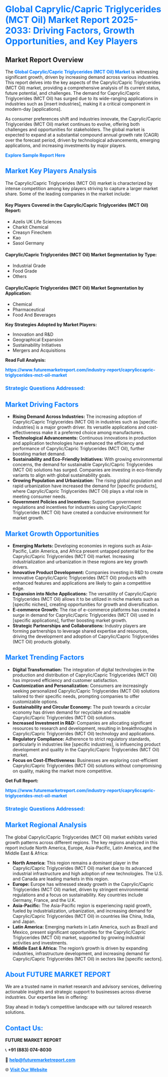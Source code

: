 <h1 style="color: #007BFF;">Global Caprylic/Capric Triglycerides (MCT Oil) Market Report 2025-2033: Driving Factors, Growth Opportunities, and Key Players</h1>

<section id="overview">
<h2>Market Report Overview</h2>
<p>The <a href="https://www.futuremarketreport.com/industry-report/capryliccapric-triglycerides-mct-oil-market" style="color: #007BFF; text-decoration: none;"><strong>Global Caprylic/Capric Triglycerides (MCT Oil) Market</strong></a> is witnessing significant growth, driven by increasing demand across various industries. This report delves into the key aspects of the Caprylic/Capric Triglycerides (MCT Oil) market, providing a comprehensive analysis of its current status, future potential, and challenges. The demand for Caprylic/Capric Triglycerides (MCT Oil) has surged due to its wide-ranging applications in industries such as [insert industries], making it a critical component in modern-day [applications].</p>
<p>As consumer preferences shift and industries innovate, the Caprylic/Capric Triglycerides (MCT Oil) market continues to evolve, offering both challenges and opportunities for stakeholders. The global market is expected to expand at a substantial compound annual growth rate (CAGR) over the forecast period, driven by technological advancements, emerging applications, and increasing investments by major players.</p>
</section>

<section id="overview">
<p><a href="https://www.futuremarketreport.com/request-sample/reportId=34073" style="color: #007BFF; text-decoration: none;"><strong>Explore Sample Report Here</strong></a></p>
</section>

<section id="key-players">
<h2 style="color: #007BFF;">Market Key Players Analysis</h2>
<p>The Caprylic/Capric Triglycerides (MCT Oil) market is characterized by intense competition among key players striving to capture a larger market share. Some of the leading companies in the market include:</p>
<h4>Key Players Covered in the Caprylic/Capric Triglycerides (MCT Oil) Report:</h4>
<ul><li>Azelis UK Life Sciences</li><li>Charkit Chemical</li><li>Creasyn Finechem</li><li>Kao</li><li>Sasol Germany</li></ul>
<h4>Caprylic/Capric Triglycerides (MCT Oil) Market Segmentation by Type:</h4>
<ul><li>Industrial Grade</li><li>Food Grade</li><li>Others</li></ul>

<h4>Caprylic/Capric Triglycerides (MCT Oil) Market Segmentation by Application:</h4>
<ul><li>Chemical</li><li>Pharmaceutical</li><li>Food And Beverages</li></ul>
<p><strong>Key Strategies Adopted by Market Players:</strong></p>
<ul>
<li>Innovation and R&D</li>
<li>Geographical Expansion</li>
<li>Sustainability Initiatives</li>
<li>Mergers and Acquisitions</li>
</ul>
</section>

<section>
<p><strong>Read Full Analysis: </strong></p><a href="https://www.futuremarketreport.com/industry-report/capryliccapric-triglycerides-mct-oil-market" style="color: #007BFF; text-decoration: none;"><strong>https://www.futuremarketreport.com/industry-report/capryliccapric-triglycerides-mct-oil-market</strong></a>
<h3 style="color: #007BFF;">Strategic Questions Addressed:</h3>
</section>

<section id="driving-factors">
<h2 style="color: #007BFF;">Market Driving Factors</h2>
<ul>
<li><strong>Rising Demand Across Industries:</strong> The increasing adoption of Caprylic/Capric Triglycerides (MCT Oil) in industries such as [specific industries] is a major growth driver. Its versatile applications and cost-effectiveness make it a preferred choice among manufacturers.</li>
<li><strong>Technological Advancements:</strong> Continuous innovations in production and application technologies have enhanced the efficiency and performance of Caprylic/Capric Triglycerides (MCT Oil), further boosting market demand.</li>
<li><strong>Sustainability and Eco-Friendly Initiatives:</strong> With growing environmental concerns, the demand for sustainable Caprylic/Capric Triglycerides (MCT Oil) solutions has surged. Companies are investing in eco-friendly variants to align with global sustainability goals.</li>
<li><strong>Growing Population and Urbanization:</strong> The rising global population and rapid urbanization have increased the demand for [specific products], where Caprylic/Capric Triglycerides (MCT Oil) plays a vital role in meeting consumer needs.</li>
<li><strong>Government Policies and Incentives:</strong> Supportive government regulations and incentives for industries using Caprylic/Capric Triglycerides (MCT Oil) have created a conducive environment for market growth.</li>
</ul>
</section>

<section id="growth-opportunities">
<h2 style="color: #007BFF;">Market Growth Opportunities</h2>
<ul>
<li><strong>Emerging Markets:</strong> Developing economies in regions such as Asia-Pacific, Latin America, and Africa present untapped potential for the Caprylic/Capric Triglycerides (MCT Oil) market. Increasing industrialization and urbanization in these regions are key growth drivers.</li>
<li><strong>Innovative Product Development:</strong> Companies investing in R&D to create innovative Caprylic/Capric Triglycerides (MCT Oil) products with enhanced features and applications are likely to gain a competitive edge.</li>
<li><strong>Expansion into Niche Applications:</strong> The versatility of Caprylic/Capric Triglycerides (MCT Oil) allows it to be utilized in niche markets such as [specific niches], creating opportunities for growth and diversification.</li>
<li><strong>E-commerce Growth:</strong> The rise of e-commerce platforms has created a surge in demand for Caprylic/Capric Triglycerides (MCT Oil) used in [specific applications], further boosting market growth.</li>
<li><strong>Strategic Partnerships and Collaborations:</strong> Industry players are forming partnerships to leverage shared expertise and resources, driving the development and adoption of Caprylic/Capric Triglycerides (MCT Oil) products globally.</li>
</ul>
</section>

<section id="trending-factors">
<h2 style="color: #007BFF;">Market Trending Factors</h2>
<ul>
<li><strong>Digital Transformation:</strong> The integration of digital technologies in the production and distribution of Caprylic/Capric Triglycerides (MCT Oil) has improved efficiency and customer satisfaction.</li>
<li><strong>Customization and Personalization:</strong> Consumers are increasingly seeking personalized Caprylic/Capric Triglycerides (MCT Oil) solutions tailored to their specific needs, prompting companies to offer customizable options.</li>
<li><strong>Sustainability and Circular Economy:</strong> The push towards a circular economy has driven demand for recyclable and reusable Caprylic/Capric Triglycerides (MCT Oil) solutions.</li>
<li><strong>Increased Investment in R&D:</strong> Companies are allocating significant resources to research and development, resulting in breakthroughs in Caprylic/Capric Triglycerides (MCT Oil) technology and applications.</li>
<li><strong>Regulatory Compliance:</strong> Adherence to strict regulatory standards, particularly in industries like [specific industries], is influencing product development and quality in the Caprylic/Capric Triglycerides (MCT Oil) market.</li>
<li><strong>Focus on Cost-Effectiveness:</strong> Businesses are exploring cost-efficient Caprylic/Capric Triglycerides (MCT Oil) solutions without compromising on quality, making the market more competitive.</li>
</ul>
</section>

<section>
<p><strong>Get Full Report: </strong></p><a href="https://www.futuremarketreport.com/industry-report/capryliccapric-triglycerides-mct-oil-market" style="color: #007BFF; text-decoration: none;"><strong>https://www.futuremarketreport.com/industry-report/capryliccapric-triglycerides-mct-oil-market</strong></a>
<h3 style="color: #007BFF;">Strategic Questions Addressed:</h3>
</section>


<section id="regional-analysis">
<h2 style="color: #007BFF;">Market Regional Analysis</h2>
<p>The global Caprylic/Capric Triglycerides (MCT Oil) market exhibits varied growth patterns across different regions. The key regions analyzed in this report include North America, Europe, Asia-Pacific, Latin America, and the Middle East & Africa:</p>
<ul>
<li><strong>North America:</strong> This region remains a dominant player in the Caprylic/Capric Triglycerides (MCT Oil) market due to its advanced industrial infrastructure and high adoption of new technologies. The U.S. and Canada are leading markets in this region.</li>
<li><strong>Europe:</strong> Europe has witnessed steady growth in the Caprylic/Capric Triglycerides (MCT Oil) market, driven by stringent environmental regulations and a focus on sustainability. Key countries include Germany, France, and the U.K.</li>
<li><strong>Asia-Pacific:</strong> The Asia-Pacific region is experiencing rapid growth, fueled by industrialization, urbanization, and increasing demand for Caprylic/Capric Triglycerides (MCT Oil) in countries like China, India, and Japan.</li>
<li><strong>Latin America:</strong> Emerging markets in Latin America, such as Brazil and Mexico, present significant opportunities for the Caprylic/Capric Triglycerides (MCT Oil) market, supported by growing industrial activities and investments.</li>
<li><strong>Middle East & Africa:</strong> The region’s growth is driven by expanding industries, infrastructure development, and increasing demand for Caprylic/Capric Triglycerides (MCT Oil) in sectors like [specific sectors].</li>
</ul>
</section>

<footer>
<h2 style="color: #007BFF;">About FUTURE MARKET REPORT</h2>
<p>We are a trusted name in market research and advisory services, delivering actionable insights and strategic support to businesses across diverse industries. Our expertise lies in offering:</p>

<p>Stay ahead in today’s competitive landscape with our tailored research solutions.</p>

<h2 style="color: #007BFF;">Contact Us:</h2>
<p><strong>FUTURE MARKET REPORT</strong></p>
<p>📞 <strong>+91 (883) 074-8030</strong></p>
<p>📧 <strong><a href="mailto:help@futuremarketreport.com" style="color: #007BFF;">help@futuremarketreport.com</a></strong></p>
<p>🌐 <strong><a href="https://www.futuremarketreport.com/" style="color: #007BFF;">Visit Our Website</a></strong></p>
</footer>